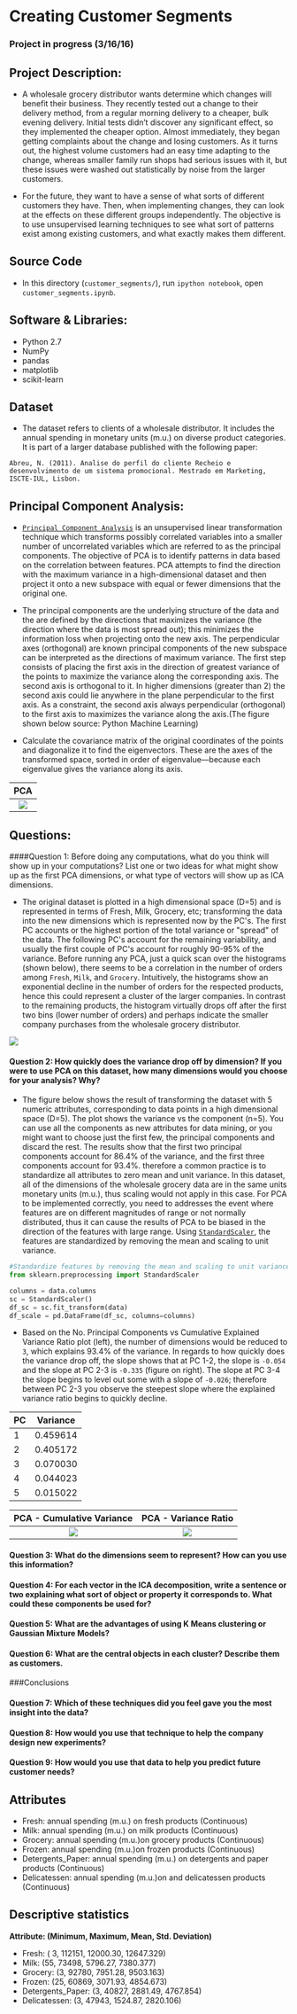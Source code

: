 # Creating Customer Segments

### Project in progress (3/16/16)

## Project Description:

- A wholesale grocery distributor wants determine which changes will benefit their business. They recently tested out a change to their delivery method, from a regular morning delivery to a cheaper, bulk evening delivery. Initial tests didn’t discover any significant effect, so they implemented the cheaper option. Almost immediately, they began getting complaints about the change and losing customers. As it turns out, the highest volume customers had an easy time adapting to the change, whereas smaller family run shops had serious issues with it, but these issues were washed out statistically by noise from the larger customers.

- For the future, they want to have a sense of what sorts of different customers they have. Then, when implementing changes, they can look at the effects on these different groups independently. The objective is to use unsupervised learning techniques to see what sort of patterns exist among existing customers, and what exactly makes them different.

## Source Code

- In this directory (`customer_segments/`), run `ipython notebook`, open `customer_segments.ipynb`.

## Software & Libraries:

 - Python 2.7
 - NumPy
 - pandas
 - matplotlib
 - scikit-learn

## Dataset

- The dataset refers to clients of a wholesale distributor. It includes the annual spending in monetary units (m.u.) on diverse product categories. It is part of a larger database published with the following paper:

`Abreu, N. (2011). Analise do perfil do cliente Recheio e desenvolvimento de um sistema promocional. Mestrado em Marketing, ISCTE-IUL, Lisbon.`

## Principal Component Analysis:

- [`Principal Component Analysis`](http://scikit-learn.org/stable/modules/generated/sklearn.decomposition.PCA.html) is an unsupervised linear transformation technique which transforms possibly correlated variables into a smaller number of uncorrelated variables which are referred to as the principal components. The objective of PCA is to identify patterns in data based on the correlation between features. PCA attempts to find the direction with the maximum variance in a high-dimensional dataset and then project it onto a new subspace with equal or fewer dimensions that the original one. 


- The principal components are the underlying structure of the data and the are defined by the directions that maximizes the variance (the direction where the data is most spread out); this minimizes the information loss when projecting onto the new axis. The perpendicular axes (orthogonal) are known principal components of the new subspace can be interpreted as the directions of maximum variance. The first step consists of placing the first axis in the direction of greatest variance of the points to maximize the variance along the corresponding axis. The second axis is orthogonal to it. In higher dimensions (greater than 2) the second axis could lie anywhere in the plane perpendicular to the first axis. As a constraint, the second axis always perpendicular (orthogonal) to the first axis to maximizes the variance along the axis.(The figure shown below source: Python Machine Learning)

- Calculate the covariance matrix of the original coordinates of the points and diagonalize it to find the eigenvectors. These are the axes of the transformed space, sorted in order of eigenvalue—because each eigenvalue gives the variance along its axis.

PCA                        | 
:-------------------------:|
![](PCA_Visual.png)        | 

## Questions:

####Question 1: Before doing any computations, what do you think will show up in your computations? List one or two ideas for what might show up as the first PCA dimensions, or what type of vectors will show up as ICA dimensions.

- The original dataset is plotted in a high dimensional space (D=5) and is represented in terms of Fresh, Milk, Grocery, etc; transforming the data into the new dimensions which is represented now by the PC's. The first PC accounts or the highest portion of the total variance or "spread" of the data. The following PC's account for the remaining variability, and usually the first couple of PC's account for roughly 90-95% of the variance. Before running any PCA, just a quick scan over the histograms (shown below), there seems to be a correlation in the number of orders among `Fresh`, `Milk`, and `Grocery`. Intuitively, the histograms show an exponential decline in the number of orders for the respected products, hence this could represent a cluster of the larger companies. In contrast to the remaining products, the histogram virtually drops off after the first two bins (lower number of orders) and perhaps indicate the smaller company purchases from the wholesale grocery distributor.

![](Data.Histograms.png)  

#### Question 2: How quickly does the variance drop off by dimension? If you were to use PCA on this dataset, how many dimensions would you choose for your analysis? Why?

- The figure below shows the result of transforming the dataset with 5 numeric attributes, corresponding to data points in a high dimensional space (D=5). The plot shows the variance vs the component (n=5). You can use all the components as new attributes for data mining, or you might want to choose just the first few, the principal components and discard the rest. The results show that the first two principal components account for 86.4% of the variance, and the first three components account for 93.4%. therefore a common practice is to standardize all attributes to zero mean and unit variance. In this dataset, all of the dimensions of the wholesale grocery data are in the same units monetary units (m.u.), thus scaling would not apply in this case. For PCA to be implemented correctly, you need to addresses the event where features are on different magnitudes of range or not normally distributed, thus it can cause the results of PCA to be biased in the direction of the features with large range. Using [`StandardScaler`](http://scikit-learn.org/stable/modules/generated/sklearn.preprocessing.StandardScaler.html), the features are standardized by removing the mean and scaling to unit variance.

```python
#Standardize features by removing the mean and scaling to unit variance
from sklearn.preprocessing import StandardScaler

columns = data.columns
sc = StandardScaler()
df_sc = sc.fit_transform(data)
df_scale = pd.DataFrame(df_sc, columns=columns)
```
- Based on the No. Principal Components vs Cumulative Explained Variance Ratio plot (left), the number of dimensions would be reduced to `3`, which explains 93.4% of the variance. In regards to how quickly does the variance drop off, the slope shows that at PC 1-2, the slope is `-0.054` and the slope at PC 2-3 is `-0.335` (figure on right). The slope at PC 3-4 the slope begins to level out some with a slope of `-0.026`; therefore between PC 2-3 you observe the steepest slope where the explained variance ratio begins to quickly decline. 

|   PC   |  Variance |  
| ------ | --------- |    
|   1    | 0.459614  |       
|   2    | 0.405172  | 
|   3    | 0.070030  |
|   4    | 0.044023  | 
|   5    | 0.015022  |

PCA - Cumulative Variance  | PCA - Variance Ratio       |
:-------------------------:|:-------------------------: | 
![](PCA_Plot.png)          | ![](PCA_Plot2.png)         | 


#### Question 3: What do the dimensions seem to represent? How can you use this information?


#### Question 4: For each vector in the ICA decomposition, write a sentence or two explaining what sort of object or property it corresponds to. What could these components be used for?


#### Question 5: What are the advantages of using K Means clustering or Gaussian Mixture Models?



#### Question 6:  What are the central objects in each cluster? Describe them as customers.

###Conclusions

#### Question 7:  Which of these techniques did you feel gave you the most insight into the data?


#### Question 8: How would you use that technique to help the company design new experiments?


#### Question 9: How would you use that data to help you predict future customer needs?


## Attributes

- Fresh: annual spending (m.u.) on fresh products (Continuous)
- Milk: annual spending (m.u.) on milk products (Continuous)
- Grocery: annual spending (m.u.)on grocery products (Continuous)
- Frozen: annual spending (m.u.)on frozen products (Continuous)
- Detergents_Paper: annual spending (m.u.) on detergents and paper products (Continuous)
- Delicatessen: annual spending (m.u.)on and delicatessen products (Continuous)

## Descriptive statistics

**Attribute: (Minimum, Maximum, Mean, Std. Deviation)**

- Fresh: ( 3, 112151, 12000.30, 12647.329)
- Milk: (55, 73498, 5796.27, 7380.377)
- Grocery: (3, 92780, 7951.28, 9503.163)
- Frozen: (25, 60869, 3071.93, 4854.673)
- Detergents_Paper: (3, 40827, 2881.49, 4767.854)
- Delicatessen: (3, 47943, 1524.87, 2820.106)
